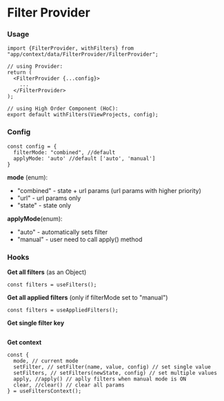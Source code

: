 
# Filter Provider

### Usage

```
import {FilterProvider, withFilters} from "app/context/data/FilterProvider/FilterProvider";

// using Provider:
return (
  <FilterProvider {...config}>
    ...
  </FilterProvider>
);

// using High Order Component (HoC):
export default withFilters(ViewProjects, config);
```

### Config

```
const config = {
  filterMode: "combined", //default
  applyMode: 'auto' //default ['auto', 'manual']
}
```
**mode** (enum):
- "combined" - state + url params (url params with higher priority)
- "url" - url params only
- "state" - state only

**applyMode**(enum):
- "auto" - automatically sets filter
- "manual" - user need to call apply() method


### Hooks

**Get all filters** (as an Object)
```
const filters = useFilters();
```

**Get all applied filters** (only if filterMode set to "manual")
```
const filters = useAppliedFilters();
```

**Get single filter key**
```

```

**Get context**
```
const {
  mode, // current mode
  setFilter, // setFilter(name, value, config) // set single value
  setFilters, // setFilters(newState, config) // set multiple values
  apply, //apply() // aplly filters when manual mode is ON
  clear, //clear() // clear all params
} = useFiltersContext();
```
